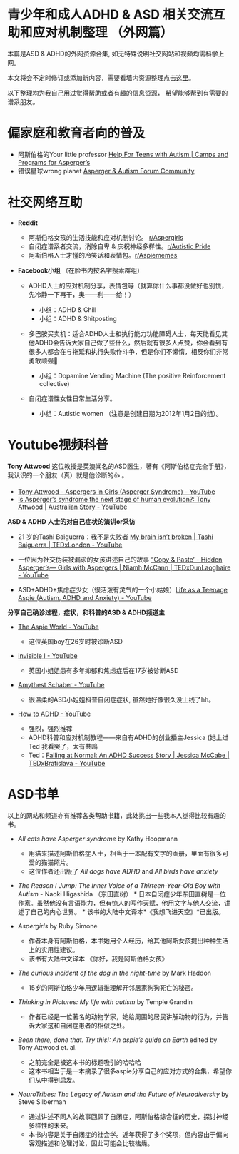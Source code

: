 青少年和成人ADHD & ASD 相关交流互助和应对机制整理 （外网篇）
====

本篇是ASD & ADHD的外网资源合集, 如无特殊说明社交网站和视频均需科学上网。

本文将会不定时修订或添加新内容，需要看墙内资源整理点击[这里](https://github.com/inimicalself/neurodivergent_resourcesCN/blob/master/ND_resourcesCN.md)。

以下整理均为我自己用过觉得帮助或者有趣的信息资源， 希望能够帮到有需要的谱系朋友。

# **偏家庭和教育者向的普及**
* 阿斯伯格的Your little professor [Help For Teens with Autism | Camps and Programs for Asperger’s](https://www.yourlittleprofessor.com/)
* 错误星球wrong planet [Asperger & Autism Forum Community](https://wrongplanet.net/)

# **社交网络互助**
* **Reddit**
	* 阿斯伯格女孩的生活技能和应对机制讨论。 [r/Aspergirls](https://www.reddit.com/r/aspergirls/)
	* 自闭症谱系者交流，消除自卑 & 庆祝神经多样性。[r/Autistic Pride](https://www.reddit.com/r/AutisticPride/)
	* 阿斯伯格人士才懂的冷笑话和表情包。[r/Aspiememes](https://www.reddit.com/r/aspiememes/)

* **Facebook小组**
（在脸书内按名字搜索群组）
	* ADHD人士的应对机制分享，表情包等（就算你什么事都没做好也别慌，先冷静一下再干，奥——利——给！）
		* 小组：ADHD & Chill
		* 小组：ADHD & Shitposting
		
	* 多巴胺买卖机：适合ADHD人士和执行能力功能障碍人士，每天能看见其他ADHD会告诉大家自己做了些什么，然后就有很多人点赞，你会看到有很多人都会在与拖延和执行失败作斗争，但是你们不懒惰，相反你们非常勇敢顽强💪
		* 小组：Dopamine Vending Machine (The positive Reinforcement collective)	
		
	* 自闭症谱性女性日常生活分享。
		* 小组：Autistic women （注意是创建日期为2012年1月2日的组）。
		
# **Youtube视频科普**
**Tony Attwood**
这位教授是英澳闻名的ASD医生，著有《阿斯伯格症完全手册》，我认识的一个朋友（真）就是他诊断的👍 。
*  [Tony Attwood - Aspergers in Girls (Asperger Syndrome) - YouTube](https://www.youtube.com/watch?v=wfOHnt4PMFo&t=548s)
*  [Is Asperger’s syndrome the next stage of human evolution?: Tony Attwood | Australian Story - YouTube](https://www.youtube.com/watch?v=vdQDvLXLqiM)

 **ASD & ADHD 人士的对自己症状的演讲or采访**
* 21 岁的Tashi Baiguerra：我不是失败者 [My brain isn’t broken | Tashi Baiguerra | TEDxLondon - YouTube](https://www.youtube.com/watch?v=D8j1fcQiyBU) 
		
* 一位因为社交伪装被漏诊的女孩讲述自己的故事 [“Copy & Paste’ - Hidden Asperger’s— Girls with Aspergers | Niamh McCann | TEDxDunLaoghaire - YouTube](https://www.youtube.com/watch?v=QY2ctCuTWPw&t=30s)

* ASD+ADHD+焦虑症少女（很活泼有灵气的一个小姑娘）[Life as a Teenage Aspie (Autism, ADHD and Anxiety) - YouTube](https://www.youtube.com/watch?v=D4Hapmm9YiY) 
	
**分享自己确诊过程，症状，和科普的ASD & ADHD频道主**
*  [The Aspie World - YouTube](https://www.youtube.com/user/AspieWorld1)
	*  这位英国boy在26岁时被诊断ASD 

* [invisible I - YouTube](https://www.youtube.com/channel/UC2_a05o1pW4fr9SzlyMv8OA)
	* 英国小姐姐患有多年抑郁和焦虑症后在17岁被诊断ASD 
	
* [Amythest Schaber - YouTube](https://www.youtube.com/user/neurowonderful)
	* 很温柔的ASD小姐姐科普自闭症症状, 虽然她好像很久没上线了hh。

* [How to ADHD - YouTube](https://www.youtube.com/channel/UC-nPM1_kSZf91ZGkcgy_95Q)
	* 强烈，强烈推荐
	* ADHD科普和应对机制教程——来自有ADHD的创业播主Jessica (她上过Ted 我看哭了，太有共鸣  
	* Ted：[Failing at Normal: An ADHD Success Story | Jessica McCabe | TEDxBratislava - YouTube](https://www.youtube.com/watch?v=JiwZQNYlGQI)
	
# **ASD书单**
以上的网站和频道亦有推荐各类帮助书籍，此处挑出一些我本人觉得比较有趣的书。

 * *All cats have Asperger syndrome* by Kathy Hoopmann
	* 用猫来描述阿斯伯格症人士，相当于一本配有文字的画册，里面有很多可爱的猫猫照片。
	* 这位作者还出版了 *All dogs have ADHD*  and *All birds have anxiety*
	
 * *The Reason I Jump: The Inner Voice of a Thirteen-Year-Old Boy with Autism* -  Naoki Higashida （东田直树）
		* 日本自闭症少年东田直树是一位作家。虽然他没有言语能力，但有惊人的写作天赋，他用文字与他人交流，讲述了自己的内心世界。
		* 该书的大陆中文译本*《我想飞进天空》*已出版。
		
* *Aspergirls* by Ruby Simone 
	* 作者本身有阿斯伯格，本书她用个人经历，给其他阿斯女孩提出种种生活上的实用性建议。
	* 该书有大陆中文译本 《你好，我是阿斯伯格女孩》

* *The curious incident of the dog in the night-time*  by Mark Haddon
	* 15岁的阿斯伯格少年用逻辑推理解开邻居家狗狗死亡的秘密。
	
* *Thinking in Pictures: My life with autism* by Temple Grandin
	* 作者已经是一位著名的动物学家，她给周围的居民讲解动物的行为，并告诉大家这和自闭症患者的相似之处。
	
* *Been there, done that. Try this!: An aspie’s guide on Earth* edited by Tony Attwood et. al. 
	* 之前完全是被这本书的标题吸引的哈哈哈
	* 这本书相当于是一本摘录了很多aspie分享自己的应对方式的合集，希望你们从中得到启发。

* *NeuroTribes: The Legacy of Autism and the Future of Neurodiversity* by  Steve Silberman
	* 通过讲述不同人的故事回顾了自闭症，阿斯伯格综合征的历史，探讨神经多样性的未来。
	* 本书内容是关于自闭症的社会学。近年获得了多个奖项，但内容由于偏向客观描述和伦理讨论，因此可能会比较枯燥。
	
